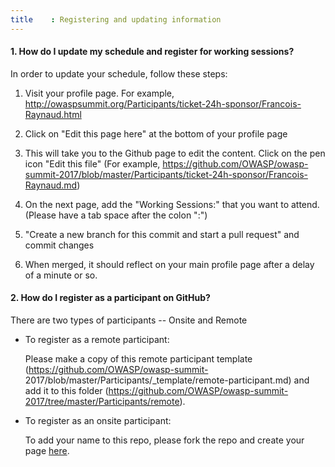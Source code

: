 ```yaml
---
title    : Registering and updating information
---
```


#### 1. How do I update my schedule and register for working sessions?
In order to update your schedule, follow these steps:

  1. Visit your profile page. For example, http://owaspsummit.org/Participants/ticket-24h-sponsor/Francois-Raynaud.html

  2. Click on "Edit this page here" at the bottom of your profile page

  3. This will take you to the Github page to edit the content. Click on the pen icon "Edit this file"
(For example, https://github.com/OWASP/owasp-summit-2017/blob/master/Participants/ticket-24h-sponsor/Francois-Raynaud.md)

  4. On the next page, add the "Working Sessions:" that you want to attend. (Please have a tab space after the colon ":")

  5. "Create a new branch for this commit and start a pull request" and commit changes

  6. When merged, it should reflect on your main profile page after a delay of a minute or so.


#### 2. How do I register as a participant on GitHub?

There are two types of participants -- Onsite and Remote

- To register as a remote participant:

   Please make a copy of this remote participant template (https://github.com/OWASP/owasp-summit-    2017/blob/master/Participants/_template/remote-participant.md) and add it to this folder (https://github.com/OWASP/owasp-summit-2017/tree/master/Participants/remote).

- To register as an onsite participant:

   To add your name to this repo, please fork the repo and create your page [here](https://github.com/OWASP/owasp-summit-2017/tree/master/Participants).



